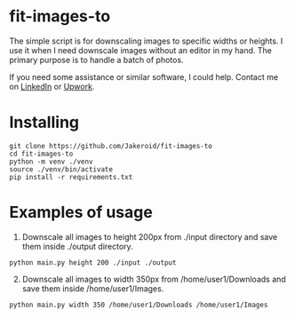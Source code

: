 # fit-images-to
The simple script is for downscaling images to specific widths or heights.
I use it when I need downscale images without an editor in my hand. The primary purpose is to handle a batch of photos.

If you need some assistance or similar software, I could help. Contact me on [LinkedIn](https://www.linkedin.com/in/ivan-karabadzhak-42712113b/) or [Upwork](https://www.upwork.com/freelancers/ivank6).

# Installing
```
git clone https://github.com/Jakeroid/fit-images-to
cd fit-images-to
python -m venv ./venv
source ./venv/bin/activate
pip install -r requirements.txt
```

# Examples of usage

1. Downscale all images to height 200px from ./input directory and save them inside ./output directory.

```
python main.py height 200 ./input ./output
```

2. Downscale all images to width 350px from /home/user1/Downloads and save them inside /home/user1/Images.

```
python main.py width 350 /home/user1/Downloads /home/user1/Images
```
